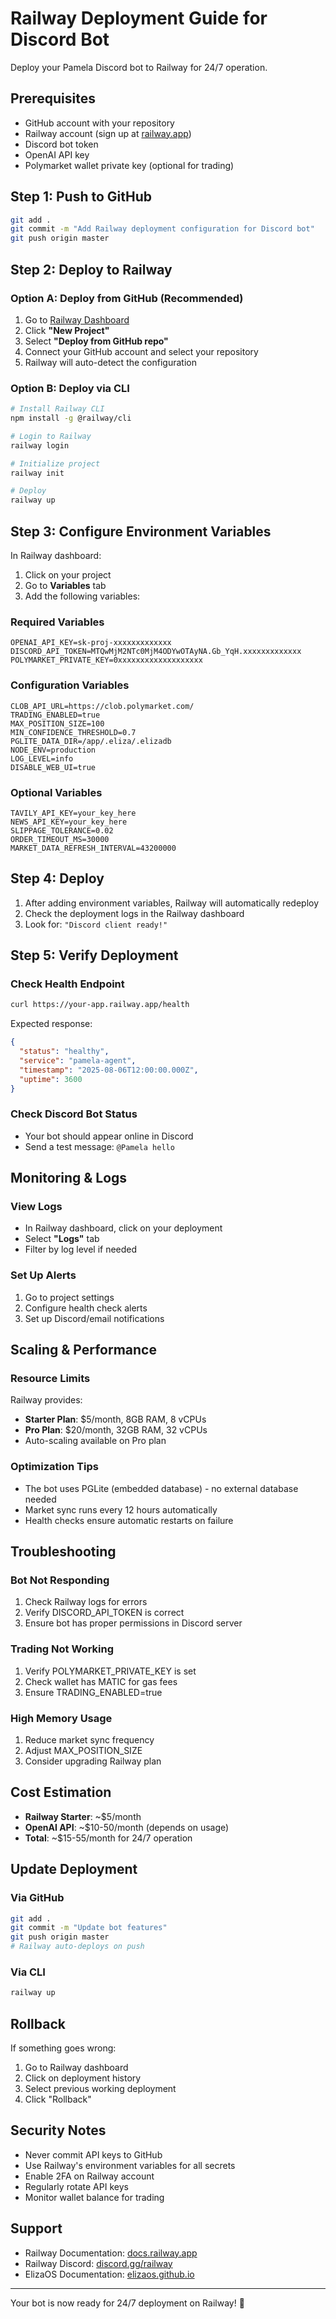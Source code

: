 # Railway Deployment Guide for Discord Bot

Deploy your Pamela Discord bot to Railway for 24/7 operation.

## Prerequisites

- GitHub account with your repository
- Railway account (sign up at [railway.app](https://railway.app))
- Discord bot token
- OpenAI API key
- Polymarket wallet private key (optional for trading)

## Step 1: Push to GitHub

```bash
git add .
git commit -m "Add Railway deployment configuration for Discord bot"
git push origin master
```

## Step 2: Deploy to Railway

### Option A: Deploy from GitHub (Recommended)

1. Go to [Railway Dashboard](https://railway.app/dashboard)
2. Click **"New Project"**
3. Select **"Deploy from GitHub repo"**
4. Connect your GitHub account and select your repository
5. Railway will auto-detect the configuration

### Option B: Deploy via CLI

```bash
# Install Railway CLI
npm install -g @railway/cli

# Login to Railway
railway login

# Initialize project
railway init

# Deploy
railway up
```

## Step 3: Configure Environment Variables

In Railway dashboard:

1. Click on your project
2. Go to **Variables** tab
3. Add the following variables:

### Required Variables
```env
OPENAI_API_KEY=sk-proj-xxxxxxxxxxxxx
DISCORD_API_TOKEN=MTQwMjM2NTc0MjM4ODYwOTAyNA.Gb_YqH.xxxxxxxxxxxxx
POLYMARKET_PRIVATE_KEY=0xxxxxxxxxxxxxxxxxxx
```

### Configuration Variables
```env
CLOB_API_URL=https://clob.polymarket.com/
TRADING_ENABLED=true
MAX_POSITION_SIZE=100
MIN_CONFIDENCE_THRESHOLD=0.7
PGLITE_DATA_DIR=/app/.eliza/.elizadb
NODE_ENV=production
LOG_LEVEL=info
DISABLE_WEB_UI=true
```

### Optional Variables
```env
TAVILY_API_KEY=your_key_here
NEWS_API_KEY=your_key_here
SLIPPAGE_TOLERANCE=0.02
ORDER_TIMEOUT_MS=30000
MARKET_DATA_REFRESH_INTERVAL=43200000
```

## Step 4: Deploy

1. After adding environment variables, Railway will automatically redeploy
2. Check the deployment logs in the Railway dashboard
3. Look for: `"Discord client ready!"`

## Step 5: Verify Deployment

### Check Health Endpoint
```bash
curl https://your-app.railway.app/health
```

Expected response:
```json
{
  "status": "healthy",
  "service": "pamela-agent",
  "timestamp": "2025-08-06T12:00:00.000Z",
  "uptime": 3600
}
```

### Check Discord Bot Status
- Your bot should appear online in Discord
- Send a test message: `@Pamela hello`

## Monitoring & Logs

### View Logs
- In Railway dashboard, click on your deployment
- Select **"Logs"** tab
- Filter by log level if needed

### Set Up Alerts
1. Go to project settings
2. Configure health check alerts
3. Set up Discord/email notifications

## Scaling & Performance

### Resource Limits
Railway provides:
- **Starter Plan**: $5/month, 8GB RAM, 8 vCPUs
- **Pro Plan**: $20/month, 32GB RAM, 32 vCPUs
- Auto-scaling available on Pro plan

### Optimization Tips
- The bot uses PGLite (embedded database) - no external database needed
- Market sync runs every 12 hours automatically
- Health checks ensure automatic restarts on failure

## Troubleshooting

### Bot Not Responding
1. Check Railway logs for errors
2. Verify DISCORD_API_TOKEN is correct
3. Ensure bot has proper permissions in Discord server

### Trading Not Working
1. Verify POLYMARKET_PRIVATE_KEY is set
2. Check wallet has MATIC for gas fees
3. Ensure TRADING_ENABLED=true

### High Memory Usage
1. Reduce market sync frequency
2. Adjust MAX_POSITION_SIZE
3. Consider upgrading Railway plan

## Cost Estimation

- **Railway Starter**: ~$5/month
- **OpenAI API**: ~$10-50/month (depends on usage)
- **Total**: ~$15-55/month for 24/7 operation

## Update Deployment

### Via GitHub
```bash
git add .
git commit -m "Update bot features"
git push origin master
# Railway auto-deploys on push
```

### Via CLI
```bash
railway up
```

## Rollback

If something goes wrong:
1. Go to Railway dashboard
2. Click on deployment history
3. Select previous working deployment
4. Click "Rollback"

## Security Notes

- Never commit API keys to GitHub
- Use Railway's environment variables for all secrets
- Enable 2FA on Railway account
- Regularly rotate API keys
- Monitor wallet balance for trading

## Support

- Railway Documentation: [docs.railway.app](https://docs.railway.app)
- Railway Discord: [discord.gg/railway](https://discord.gg/railway)
- ElizaOS Documentation: [elizaos.github.io](https://elizaos.github.io)

---

Your bot is now ready for 24/7 deployment on Railway! 🚀